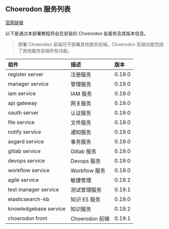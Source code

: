 ## Choerodon 服务列表

[官网链接](http://choerodon.io/zh/docs/installation-configuration/install-list/)

以下是通过本部署教程将会在安装的 Choerodon 各服务及其版本信息。

>  部署 Choerodon 前端可不部署其他服务前端，Choerodon 前端功能包括了其他服务前端所有功能。



| 组件                  | 描述           | 版本   |
| :-------------------- | :------------- | :----- |
| register server       | 注册服务       | 0.19.0 |
| manager service       | 管理服务       | 0.19.0 |
| iam service           | IAM 服务       | 0.19.0 |
| api gateway           | 网关服务       | 0.19.0 |
| oauth server          | 认证服务       | 0.19.0 |
| file service          | 文件服务       | 0.19.0 |
| notify service        | 通知服务       | 0.19.0 |
| asgard service        | 事务服务       | 0.19.0 |
| gitlab service        | Gitlab 服务    | 0.19.0 |
| devops service        | Devops 服务    | 0.19.0 |
| workflow service      | Workflow 服务  | 0.19.0 |
| agile service         | 敏捷管理       | 0.19.2 |
| test manager service  | 测试管理服务   | 0.19.1 |
| elasticsearch-kb      | 知识 ES 服务   | 0.19.0 |
| knowledgebase service | 知识服务       | 0.19.2 |
| choerodon front       | Choerodon 前端 | 0.19.1 |
